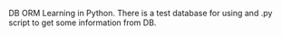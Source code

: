 DB ORM Learning in Python. There is a test database for using and .py script to get some information from DB.

